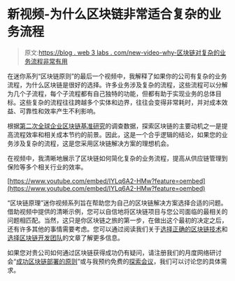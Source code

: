 # 新视频-为什么区块链非常适合复杂的业务流程

> 原文:[https://blog . web 3 labs . com/new-video-why-区块链对复杂的业务流程非常有用](https://blog.web3labs.com/new-video-why-blockchain-is-great-for-complex-business-processes)

在迷你系列“区块链原则”的最后一个视频中，我解释了如果你的公司有复杂的业务流程，为什么区块链是很好的选择。许多业务涉及复杂的流程，这些流程可以分解为几个子流程，每个子流程都有自己独特的功能，但都有助于实现业务的总体目标。这些复杂的流程往往跨越多个实体和边界，往往会变得非常耗时，并对成本效益、可靠性和效率产生不利影响。

根据[第二次全球企业区块链基准研究](https://www.jbs.cam.ac.uk/wp-content/uploads/2020/08/2019-10-ccaf-second-global-enterprise-blockchain-report.pdf)的调查数据，探索区块链的主要动机之一是提高流程效率和相关成本节约的前景。因此，这是一个合乎逻辑的结论，如果您的业务涉及复杂的流程，这是您采用区块链解决方案的理想机会。

在视频中，我清晰地展示了区块链如何简化复杂的业务流程，提高从供应链管理到保险等多个相关行业的效率。

[https://www.youtube.com/embed/IYLq6A2-HMw?feature=oembed](https://www.youtube.com/embed/IYLq6A2-HMw?feature=oembed)

“区块链原理”迷你视频系列旨在帮助您为自己的区块链解决方案选择合适的问题。借助视频中提供的清晰示例，您可以自信地将区块链项目与您公司面临的最相关的问题相匹配。当然，这只是你区块链之旅的第一步，在做出这个最初的决定之后，还有许多其他的事情需要考虑。您可以通过阅读我们关于[选择正确的区块链技术](/blockchain-technology-considerations)和[选择区块链开发团队](/how-to-choose-the-right-blockchain-development-team)的文章了解更多信息。

如果您对贵公司如何通过区块链获得成功仍有疑问，请注册我们的月度网络研讨会“[成功区块链部署的原则](https://www.web3labs.com/principles-webinar)”或与我预约免费的[探索会议](https://www.web3labs.com/discovery)，我们可以讨论您的具体需求。